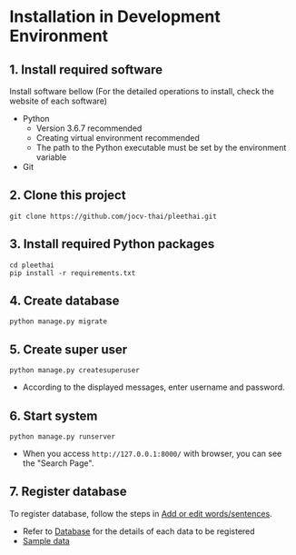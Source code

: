 # Installation in Development Environment
## 1. Install required software

Install software bellow (For the detailed operations to install, check the website of each software)
* Python
    * Version 3.6.7 recommended
    * Creating virtual environment recommended
    * The path to the Python executable must be set by the environment variable
* Git

## 2. Clone this project

```
git clone https://github.com/jocv-thai/pleethai.git
````

## 3. Install required Python packages

```
cd pleethai
pip install -r requirements.txt
````

## 4. Create database
````
python manage.py migrate
````

## 5. Create super user
````
python manage.py createsuperuser
````
* According to the displayed messages, enter username and password.

## 6. Start system
````
python manage.py runserver
````
* When you access `http://127.0.0.1:8000/` with browser, you can see the "Search Page". 


## 7. Register database
To register database, follow the steps in [Add or edit words/sentences](./maintenance_dataedit.md).

* Refer to [Database](./database.md) for the details of each data to be registered
* [Sample data](https://drive.google.com/open?id=1AuRX2f7LATfLzXgWiI3-wmAbNUo3tt8o)

